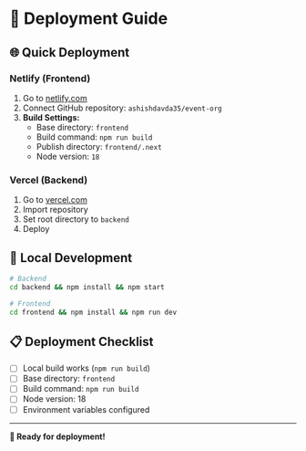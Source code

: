 # 🚀 Deployment Guide

## 🌐 Quick Deployment

### Netlify (Frontend)
1. Go to [netlify.com](https://netlify.com)
2. Connect GitHub repository: `ashishdavda35/event-org`
3. **Build Settings:**
   - Base directory: `frontend`
   - Build command: `npm run build`
   - Publish directory: `frontend/.next`
   - Node version: `18`

### Vercel (Backend)
1. Go to [vercel.com](https://vercel.com)
2. Import repository
3. Set root directory to `backend`
4. Deploy

## 🔧 Local Development

```bash
# Backend
cd backend && npm install && npm start

# Frontend  
cd frontend && npm install && npm run dev
```

## 📋 Deployment Checklist

- [ ] Local build works (`npm run build`)
- [ ] Base directory: `frontend`
- [ ] Build command: `npm run build`
- [ ] Node version: 18
- [ ] Environment variables configured

---

**🎉 Ready for deployment!**
